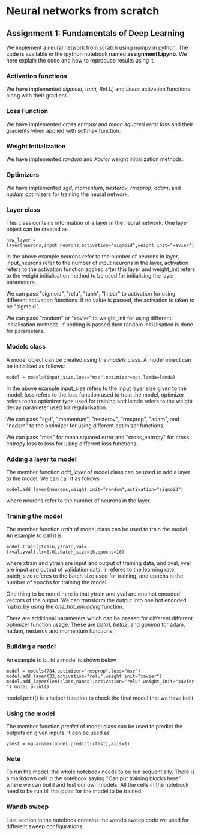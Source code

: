# Neural networks from scratch
## Assignment 1: Fundamentals of Deep Learning

We implement a neural network from scratch using numpy in python. The code is available in the ipython notebook named **assignment1.ipynb**. We here explain the code and how to reproduce results using it.

### Activation functions
We have implemented _sigmoid, tanh, ReLU,_ and _linear_ activation functions along with their gradient.

### Loss Function
We have implemented _cross entropy_ and _mean squared error_ loss and their gradients when applied with softmax function.

### Weight Initialization
We have implemented _random_ and _Xavier_ weight initialization methods.

### Optimizers
We have implemented _sgd_, _momentum_, _nesterov_, _rmsprop_, _adam_, and _nadam_ optimizers for training the neural network.


### Layer class
This class contains information of a layer in the neural network. One layer object can be created as

`new_layer = layer(neurons,input_neurons,activation="sigmoid",weight_init="xavier")`

In the above example neurons refer to the number of neurons in layer, input_neurons refer to the number of input neurons in the layer, activation refers to the activation function applied after this layer and weight_init refers to the weight initialisation method to be used for initialising the layer parameters. 

We can pass "sigmoid", "relu", "tanh", "linear" to activation for using different activation functions. If no value is passed, the activation is taken to be "sigmoid".

We can pass "random" or "xavier" to weight_init for using different initialisation methods. If nothing is passed then random initialisation is done for parameters.

### Models class
A model object can be created using the _models_ class. A model object can be initialised as follows:

`model = models(input_size,loss="mse",optimizer=opt,lamda=lamda)`

In the above example input_size refers to the input layer size given to the model, loss refers to the loss function used to train the model, optimizer refers to the optimizer type used for training and lamda refers to the weight decay parameter used for regularisation.

We can pass "sgd", "momentum", "nesterov", "rmsprop", "adam", and "nadam" to the optimizer for using different optimiser functions.

We can pass "mse" for mean squared error and "cross_entropy" for cross entropy loss to loss for using different loss functions.

### Adding a layer to model
The member function _add_layer_ of model class can be used to add a layer to the model. We can call it as follows

`model.add_layer(neurons,weight_init="random",activation="sigmoid")`

where neurons refer to the number of neurons in the layer.

### Training the model
The member function _train_ of model class can be used to train the model. An example to call it is

`model.train(xtrain,ytrain,val=(xval,yval),lr=0.01,batch_size=16,epochs=10)`

where xtrain and ytrain are input and output of training data, and xval, yval are input and output of validation data. lr referes to the learning rate, batch_size referes to the batch size used for training, and epochs is the number of epochs for training the model.

One thing to be noted here is that ytrain and yval are one hot encoded vectors of the output. We can transform the output into one hot encoded matrix by using the _one_hot_encoding_ function.

There are additional parameters which can be passed for different different optimizer function usage. These are _beta1_, _beta2_, and _gamma_ for adam, nadam, nesterov and momentum functions.

### Building a model

An example to build a model is shown below

`model = models(784,optimizer="rmsprop",loss="mse")
model.add_layer(32,activation="relu",weight_init="xavier")
model.add_layer(len(class_names),activation="relu",weight_init="xavier")
model.print()`

model.print() is a helper function to check the final model that we have built.

### Using the model

The member function _predict_ of model class can be used to predict the outputs on given inputs. It can be used as

`ytest = np.argmax(model.predict(xtest),axis=1)`


### Note
To run the model, the whole notebook needs to be run sequentially. There is a markdown cell in the notebook saying "Can put training blocks here" where we can build and test our own models. All the cells in the notebook need to be run till this point for the model to be trained.

### Wandb sweep

Last section in the notebook contains the wandb sweep code we used for different sweep configurations.